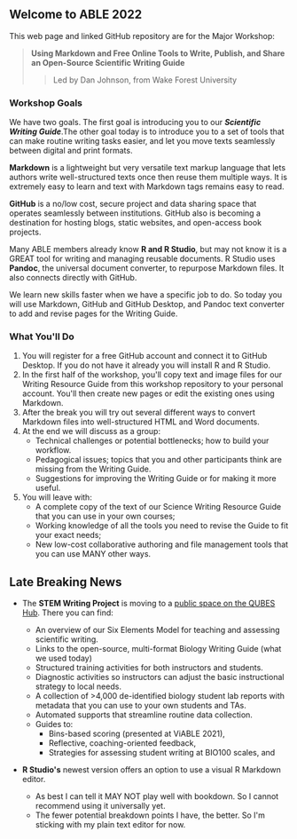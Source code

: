## Welcome to ABLE 2022

This web page and linked GitHub repository are for the Major Workshop:

> **Using Markdown and Free Online Tools to Write, Publish, and Share an Open-Source Scientific Writing Guide**
> > Led by Dan Johnson, from Wake Forest University

### Workshop Goals

We have two goals. The first goal is introducing you to our ___Scientific Writing Guide___.The other goal today is to introduce you to a set of tools that can make routine writing tasks easier, and let you move texts seamlessly between digital and print formats.

__Markdown__ is a lightweight but very versatile text markup language that lets authors write well-structured texts once then reuse them multiple ways. It is extremely easy to learn and text with Markdown tags remains easy to read. 

__GitHub__ is a no/low cost, secure project and data sharing space that operates seamlessly between institutions. GitHub also is becoming a destination for hosting blogs, static websites, and open-access book projects.  

Many ABLE members already know __R and R Studio__, but may not know it is a GREAT tool for writing and managing reusable documents. R Studio uses __Pandoc__, the universal document converter, to repurpose Markdown files. It also connects directly with GitHub.

We learn new skills faster when we have a specific job to do. So today you will use Markdown, GitHub and GitHub Desktop, and Pandoc text converter to add and revise pages for the Writing Guide.


### What You'll Do

1. You will register for a free GitHub account and connect it to GitHub Desktop. If you do not have it already you will install R and R Studio. 
2. In the first half of the workshop, you'll copy text and image files for our Writing Resource Guide from this workshop repository to your personal account. You'll then create new pages or edit the existing ones using Markdown.
3. After the break you will try out several different ways to convert Markdown files into well-structured HTML and Word documents. 
4. At the end we will discuss as a group:
    + Technical challenges or potential bottlenecks; how to build your workflow.
    + Pedagogical issues; topics that you and other participants think are missing from the Writing Guide.
    + Suggestions for improving the Writing Guide or for making it more useful.
5. You will leave with:
    + A complete copy of the text of our Science Writing Resource Guide that you can use in your own courses;
    + Working knowledge of all the tools you need to revise the Guide to fit your exact needs; 
    + New low-cost collaborative authoring and file management tools that you can use MANY other ways.


## Late Breaking News

* The __STEM Writing Project__ is moving to a [public space on the QUBES Hub](https://qubeshub.org/community/groups/stemwritingproject). There you can find:
    + An overview of our Six Elements Model for teaching and assessing scientific writing.
    + Links to the open-source, multi-format Biology Writing Guide (what we used today)
    + Structured training activities for both instructors and students. 
    + Diagnostic activities so instructors can adjust the basic instructional strategy to local needs.
    + A collection of >4,000 de-identified biology student lab reports with metadata that you can use to your own students and TAs.
    + Automated supports that streamline routine data collection. 
    + Guides to:
        - Bins-based scoring (presented at ViABLE 2021),
        - Reflective, coaching-oriented feedback,
        - Strategies for assessing student writing at BIO100 scales, and 

* __R Studio's__ newest version offers an option to use a visual R Markdown editor. 
    + As best I can tell it MAY NOT play well with bookdown. So I cannot recommend using it universally yet. 
    + The fewer potential breakdown points I have, the better. So I'm sticking with my plain text editor for now. 
